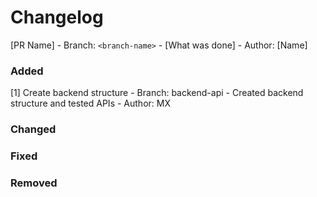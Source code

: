# Changelog
[PR Name] - Branch: `<branch-name>` - [What was done] - Author: [Name]

### Added
[1] Create backend structure - Branch: backend-api - Created backend structure and tested APIs - Author: MX

### Changed

### Fixed

### Removed
